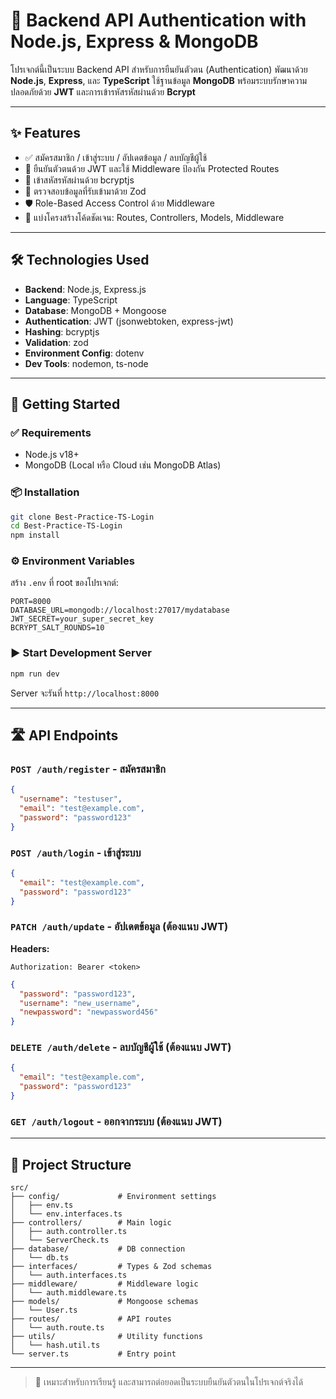 # 🔐 Backend API Authentication with Node.js, Express & MongoDB

โปรเจกต์นี้เป็นระบบ Backend API สำหรับการยืนยันตัวตน (Authentication) พัฒนาด้วย **Node.js**, **Express**, และ **TypeScript** ใช้ฐานข้อมูล **MongoDB** พร้อมระบบรักษาความปลอดภัยด้วย **JWT** และการเข้ารหัสรหัสผ่านด้วย **Bcrypt**

---

## ✨ Features
- ✅ สมัครสมาชิก / เข้าสู่ระบบ / อัปเดตข้อมูล / ลบบัญชีผู้ใช้
- 🔐 ยืนยันตัวตนด้วย JWT และใช้ Middleware ป้องกัน Protected Routes
- 🔑 เข้าสหัสรหัสผ่านด้วย bcryptjs
- 📏 ตรวจสอบข้อมูลที่รับเข้ามาด้วย Zod
- 🛡️ Role-Based Access Control ด้วย Middleware
- 📁 แบ่งโครงสร้างโค้ดชัดเจน: Routes, Controllers, Models, Middleware

---

## 🛠️ Technologies Used
- **Backend**: Node.js, Express.js
- **Language**: TypeScript
- **Database**: MongoDB + Mongoose
- **Authentication**: JWT (jsonwebtoken, express-jwt)
- **Hashing**: bcryptjs
- **Validation**: zod
- **Environment Config**: dotenv
- **Dev Tools**: nodemon, ts-node

---

## 🚀 Getting Started

### ✅ Requirements
- Node.js v18+
- MongoDB (Local หรือ Cloud เช่น MongoDB Atlas)

### 📦 Installation
```bash
git clone Best-Practice-TS-Login
cd Best-Practice-TS-Login
npm install
```

### ⚙️ Environment Variables
สร้าง `.env` ที่ root ของโปรเจกต์:

```env
PORT=8000
DATABASE_URL=mongodb://localhost:27017/mydatabase
JWT_SECRET=your_super_secret_key
BCRYPT_SALT_ROUNDS=10
```

### ▶️ Start Development Server
```bash
npm run dev
```
Server จะรันที่ `http://localhost:8000`

---

## 🛣️ API Endpoints

### `POST /auth/register` - สมัครสมาชิก
```json
{
  "username": "testuser",
  "email": "test@example.com",
  "password": "password123"
}
```

### `POST /auth/login` - เข้าสู่ระบบ
```json
{
  "email": "test@example.com",
  "password": "password123"
}
```

### `PATCH /auth/update` - อัปเดตข้อมูล (ต้องแนบ JWT)
**Headers:**
```
Authorization: Bearer <token>
```
```json
{
  "password": "password123",
  "username": "new_username",
  "newpassword": "newpassword456"
}
```

### `DELETE /auth/delete` - ลบบัญชีผู้ใช้ (ต้องแนบ JWT)
```json
{
  "email": "test@example.com",
  "password": "password123"
}
```

### `GET /auth/logout` - ออกจากระบบ (ต้องแนบ JWT)

---

## 📁 Project Structure
```
src/
├── config/             # Environment settings
│   ├── env.ts
│   └── env.interfaces.ts
├── controllers/        # Main logic
│   ├── auth.controller.ts
│   └── ServerCheck.ts
├── database/           # DB connection
│   └── db.ts
├── interfaces/         # Types & Zod schemas
│   └── auth.interfaces.ts
├── middleware/         # Middleware logic
│   └── auth.middleware.ts
├── models/             # Mongoose schemas
│   └── User.ts
├── routes/             # API routes
│   └── auth.route.ts
├── utils/              # Utility functions
│   └── hash.util.ts
└── server.ts           # Entry point
```

---

> 🧪 เหมาะสำหรับการเรียนรู้ และสามารถต่อยอดเป็นระบบยืนยันตัวตนในโปรเจกต์จริงได้
